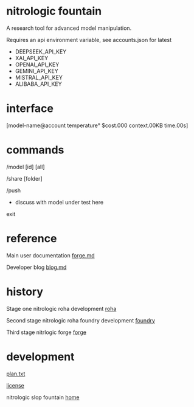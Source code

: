 # nitrologic fountain

A research tool for advanced model manipulation.

Requires an api environment variable, see accounts.json for latest

* DEEPSEEK_API_KEY
* XAI_API_KEY 
* OPENAI_API_KEY
* GEMINI_API_KEY
* MISTRAL_API_KEY
* ALIBABA_API_KEY

# interface

[model-name@account temperature° $cost.000 context.00KB time.00s]

# commands

/model [id] [all]

/share [folder]

/push

* discuss with model under test here

exit

# reference

Main user documentation [forge.md](forge.md)

Developer blog [blog.md](blog.md)

# history

Stage one nitrologic roha development [roha](https://github.com/nitrologic/roha)

Second stage nitrologic roha foundry development [foundry](https://github.com/nitrologic/foundry) 

Third stage nitrlogic forge [forge](https://github.com/nitrologic/forge)

# development

[plan.txt](plan.txt)

[license](LICENSE)

nitrologic slop fountain [home](https://github.com/nitrologic/fountain)
